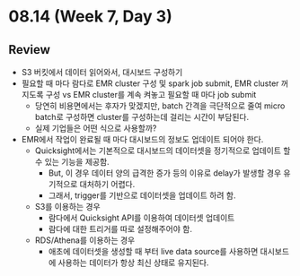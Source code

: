 # 08.14 (Week 7, Day 3)
## Review
- S3 버킷에서 데이터 읽어와서, 대시보드 구성하기
- 필요할 때 마다 람다로 EMR cluster 구성 및 spark job submit, EMR cluster 꺼지도록 구성 vs EMR cluster를 계속 켜놓고 필요할 때 마다 job submit
    - 당연히 비용면에서는 후자가 맞겠지만, batch 간격을 극단적으로 줄여 micro batch로 구성하면 cluster를 구성하는데 걸리는 시간이 부담된다.
    - 실제 기업들은 어떤 식으로 사용할까?
- EMR에서 작업이 완료될 때 마다 대시보드의 정보도 업데이트 되어야 한다.
    - Quicksight에서는 기본적으로 대시보드의 데이터셋을 정기적으로 업데이트 할 수 있는 기능을 제공함.
        - But, 이 경우 데이터 양의 급격한 증가 등의 이유로 delay가 발생할 경우 유기적으로 대처하기 어렵다.
        - 그래서, trigger를 기반으로 데이터셋을 업데이트 하려 함.
    - S3를 이용하는 경우
        - 람다에서 Quicksight API를 이용하여 데이터셋 업데이트
        - 람다에 대한 트리거를 따로 설정해주어야 함.
    - RDS/Athena를 이용하는 경우
        - 애초에 데이터셋을 생성할 때 부터 live data source를 사용하면 대시보드에 사용하는 데이터가 항상 최신 상태로 유지된다.